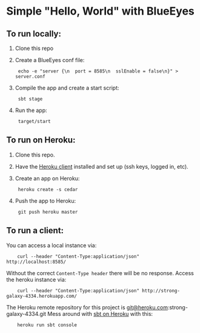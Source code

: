 Simple "Hello, World" with BlueEyes
===================================

To run locally:
---------------

1. Clone this repo

2. Create a BlueEyes conf file:

        echo -e "server {\n  port = 8585\n  sslEnable = false\n}" > server.conf

3. Compile the app and create a start script:

        sbt stage

4. Run the app:

        target/start


To run on Heroku:
-----------------

1. Clone this repo.

2. Have the [Heroku client](http://toolbelt.herokuapp.com/) installed and set up (ssh keys, logged in, etc).

3. Create an app on Heroku:

        heroku create -s cedar

4. Push the app to Heroku:

        git push heroku master


To run a client:
----------------

You can access a local instance via:

        curl --header "Content-Type:application/json" http://localhost:8585/

Without the correct `Content-Type header` there will be no response.
Access the heroku instance via:

        curl --header "Content-Type:application/json" http://strong-galaxy-4334.herokuapp.com/

The Heroku remote repository for this project is git@heroku.com:strong-galaxy-4334.git
Mess around with [sbt on Heroku](http://devcenter.heroku.com/articles/scala#console) with this:

        heroku run sbt console
